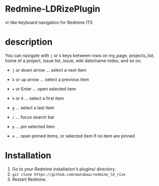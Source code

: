 Redmine-LDRizePlugin
====================

vi-like keyboard navigation for Redmine ITS

# description

You can navigate with `j` or `k` keys between rows
on my_page, projects_list, home of a project, issue list, issue, wiki date/name index, and so on.

* `j` or down arrow ... select a next item
* `k` or up arrow ... select a previous item
* `v` or Enter ... open selected item

* `h` or `0` ... select a first item
* `g` ... select a last item

* `/` ... focus search bar

* `p` ... pin selected item
* `o` ... open pinned items, or selected item if no item are pinned

# Installation

1. Go to your Redmine installation's plugins/ directory.
2. `git clone https://github.com/matobaa/redmine_ld_rize`
3. Restart Redmine.
